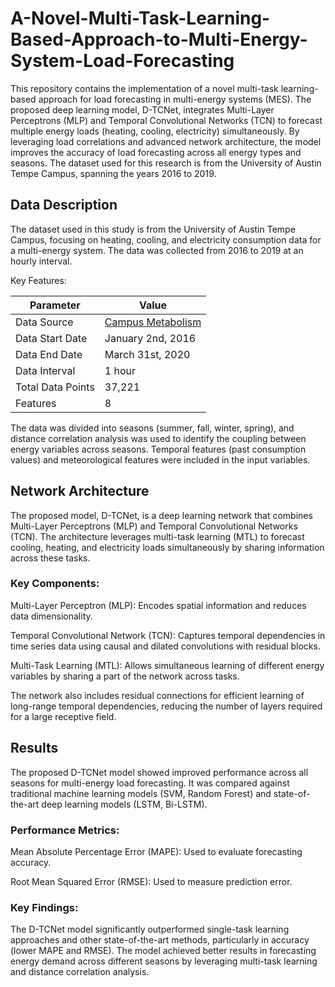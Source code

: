 # A-Novel-Multi-Task-Learning-Based-Approach-to-Multi-Energy-System-Load-Forecasting
This repository contains the implementation of a novel multi-task learning-based approach for load forecasting in multi-energy systems (MES). The proposed deep learning model, D-TCNet, integrates Multi-Layer Perceptrons (MLP) and Temporal Convolutional Networks (TCN) to forecast multiple energy loads (heating, cooling, electricity) simultaneously. By leveraging load correlations and advanced network architecture, the model improves the accuracy of load forecasting across all energy types and seasons. The dataset used for this research is from the University of Austin Tempe Campus, spanning the years 2016 to 2019.
## Data Description
The dataset used in this study is from the University of Austin Tempe Campus, focusing on heating, cooling, and electricity consumption data for a multi-energy system. The data was collected from 2016 to 2019 at an hourly interval.

Key Features:

<div align="center">

| Parameter        | Value                              |
|------------------|------------------------------------|
| Data Source      | [Campus Metabolism](http://cm.asu.edu/) |
| Data Start Date  | January 2nd, 2016                  |
| Data End Date    | March 31st, 2020                   |
| Data Interval    | 1 hour                             |
| Total Data Points| 37,221                             |
| Features         | 8                                  |

</div>
The data was divided into seasons (summer, fall, winter, spring), and distance correlation analysis was used to identify the coupling between energy variables across seasons. Temporal features (past consumption values) and meteorological features were included in the input variables.

## Network Architecture
The proposed model, D-TCNet, is a deep learning network that combines Multi-Layer Perceptrons (MLP) and Temporal Convolutional Networks (TCN). The architecture leverages multi-task learning (MTL) to forecast cooling, heating, and electricity loads simultaneously by sharing information across these tasks.

### Key Components:
Multi-Layer Perceptron (MLP): Encodes spatial information and reduces data dimensionality.

Temporal Convolutional Network (TCN): Captures temporal dependencies in time series data using causal and dilated convolutions with residual blocks.

Multi-Task Learning (MTL): Allows simultaneous learning of different energy variables by sharing a part of the network across tasks.

The network also includes residual connections for efficient learning of long-range temporal dependencies, reducing the number of layers required for a large receptive field.

## Results
The proposed D-TCNet model showed improved performance across all seasons for multi-energy load forecasting. It was compared against traditional machine learning models (SVM, Random Forest) and state-of-the-art deep learning models (LSTM, Bi-LSTM).

### Performance Metrics:
Mean Absolute Percentage Error (MAPE): Used to evaluate forecasting accuracy.

Root Mean Squared Error (RMSE): Used to measure prediction error.

### Key Findings:
The D-TCNet model significantly outperformed single-task learning approaches and other state-of-the-art methods, particularly in accuracy (lower MAPE and RMSE).
The model achieved better results in forecasting energy demand across different seasons by leveraging multi-task learning and distance correlation analysis.
